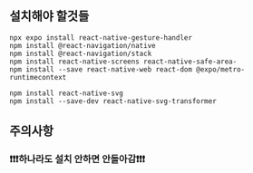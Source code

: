 ## 설치해야 할것들
  ```
npx expo install react-native-gesture-handler
npm install @react-navigation/native
npm install @react-navigation/stack
npm install react-native-screens react-native-safe-area-
npm install --save react-native-web react-dom @expo/metro-runtimecontext

npm install react-native-svg
npm install --save-dev react-native-svg-transformer
  ```
## 주의사항
### ❗❗❗하나라도 설치 안하면 안돌아감❗❗❗
